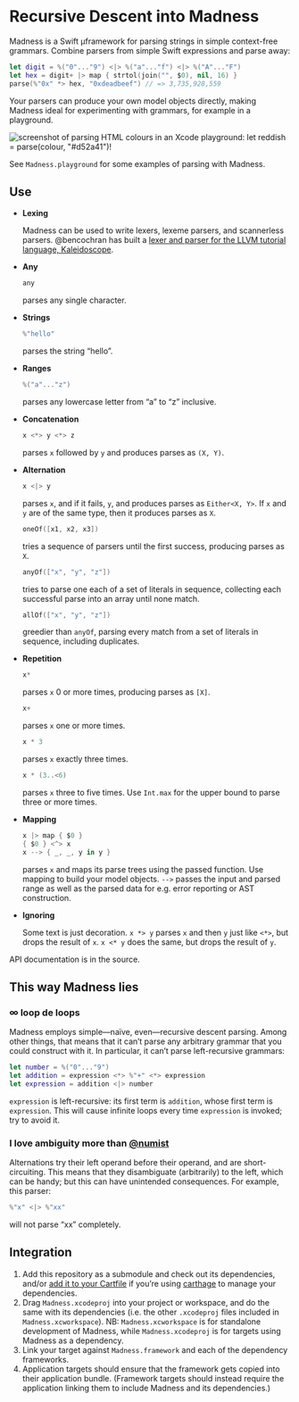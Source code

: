 # Recursive Descent into Madness

Madness is a Swift µframework for parsing strings in simple context-free grammars. Combine parsers from simple Swift expressions and parse away:

```swift
let digit = %("0"..."9") <|> %("a"..."f") <|> %("A"..."F")
let hex = digit+ |> map { strtol(join("", $0), nil, 16) }
parse(%"0x" *> hex, "0xdeadbeef") // => 3,735,928,559
```

Your parsers can produce your own model objects directly, making Madness ideal for experimenting with grammars, for example in a playground.

![screenshot of parsing HTML colours in an Xcode playground: `let reddish = parse(colour, "#d52a41")!`](https://cloud.githubusercontent.com/assets/59671/5415280/1453c774-81f4-11e4-8726-b51423bb06f9.png)

See `Madness.playground` for some examples of parsing with Madness.


## Use

- **Lexing**

	Madness can be used to write lexers, lexeme parsers, and scannerless parsers. @bencochran has built a [lexer and parser for the LLVM tutorial language, Kaleidoscope](https://github.com/bencochran/KaleidoscopeLang).

- **Any**

	```swift
	any
	```

	parses any single character.

- **Strings**

	```swift
	%"hello"
	```

	parses the string “hello”.

- **Ranges**

	```swift
	%("a"..."z")
	```

	parses any lowercase letter from “a” to “z” inclusive.

- **Concatenation**

	```swift
	x <*> y <*> z
	```

	parses `x` followed by `y` and produces parses as `(X, Y)`.

- **Alternation**

	```swift
	x <|> y
	```

	parses `x`, and if it fails, `y`, and produces parses as `Either<X, Y>`. If `x` and `y` are of the same type, then it produces parses as `X`.

	```swift
	oneOf([x1, x2, x3])
	```

	tries a sequence of parsers until the first success, producing parses as `X`.

	```swift
	anyOf(["x", "y", "z"])
	```

	tries to parse one each of a set of literals in sequence, collecting each successful parse into an array until none match.

	```swift
	allOf(["x", "y", "z"])
	```

	greedier than `anyOf`, parsing every match from a set of literals in sequence, including duplicates.

- **Repetition**

	```swift
	x*
	```

	parses `x` 0 or more times, producing parses as `[X]`.

	```swift
	x+
	```

	parses `x` one or more times.

	```swift
	x * 3
	```

	parses `x` exactly three times.

	```swift
	x * (3..<6)
	```

	parses `x` three to five times. Use `Int.max` for the upper bound to parse three or more times.

- **Mapping**

	```swift
	x |> map { $0 }
	{ $0 } <^> x
	x --> { _, _, y in y }
	```

	parses `x` and maps its parse trees using the passed function. Use mapping to build your model objects. `-->` passes the input and parsed range as well as the parsed data for e.g. error reporting or AST construction.

- **Ignoring**

	Some text is just decoration. `x *> y` parses `x` and then `y` just like `<*>`, but drops the result of `x`. `x <* y` does the same, but drops the result of `y`.

API documentation is in the source.


## This way Madness lies

### ∞ loop de loops

Madness employs simple—naïve, even—recursive descent parsing. Among other things, that means that it can’t parse any arbitrary grammar that you could construct with it. In particular, it can’t parse left-recursive grammars:

```swift
let number = %("0"..."9")
let addition = expression <*> %"+" <*> expression
let expression = addition <|> number
```

`expression` is left-recursive: its first term is `addition`, whose first term is `expression`. This will cause infinite loops every time `expression` is invoked; try to avoid it.


### I love ambiguity more than [@numist](https://twitter.com/numist/status/423722622031908864)

Alternations try their left operand before their operand, and are short-circuiting. This means that they disambiguate (arbitrarily) to the left, which can be handy; but this can have unintended consequences. For example, this parser:

```swift
%"x" <|> %"xx"
```

will not parse “xx” completely.


## Integration

1. Add this repository as a submodule and check out its dependencies, and/or [add it to your Cartfile](https://github.com/Carthage/Carthage/blob/master/Documentation/Artifacts.md#cartfile) if you’re using [carthage](https://github.com/Carthage/Carthage/) to manage your dependencies.
2. Drag `Madness.xcodeproj` into your project or workspace, and do the same with its dependencies (i.e. the other `.xcodeproj` files included in `Madness.xcworkspace`). NB: `Madness.xcworkspace` is for standalone development of Madness, while `Madness.xcodeproj` is for targets using Madness as a dependency.
3. Link your target against `Madness.framework` and each of the dependency frameworks.
4. Application targets should ensure that the framework gets copied into their application bundle. (Framework targets should instead require the application linking them to include Madness and its dependencies.)
